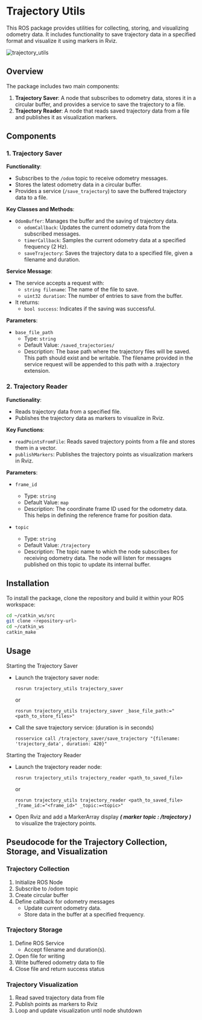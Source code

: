 # Trajectory Utils

This ROS package provides utilities for collecting, storing, and visualizing odometry data. It includes functionality to save trajectory data in a specified format and visualize it using markers in Rviz.

![trajectory_utils](image-1.png)

## Overview

The package includes two main components:

1. **Trajectory Saver**: A node that subscribes to odometry data, stores it in a circular buffer, and provides a service to save the trajectory to a file.
2. **Trajectory Reader**: A node that reads saved trajectory data from a file and publishes it as visualization markers.

## Components

### 1. Trajectory Saver

**Functionality**:
- Subscribes to the `/odom` topic to receive odometry messages.
- Stores the latest odometry data in a circular buffer.
- Provides a service (`/save_trajectory`) to save the buffered trajectory data to a file.

**Key Classes and Methods**:
- `OdomBuffer`: Manages the buffer and the saving of trajectory data.
  - `odomCallback`: Updates the current odometry data from the subscribed messages.
  - `timerCallback`: Samples the current odometry data at a specified frequency (2 Hz).
  - `saveTrajectory`: Saves the trajectory data to a specified file, given a filename and duration.

**Service Message**:
- The service accepts a request with:
  - `string filename`: The name of the file to save.
  - `uint32 duration`: The number of entries to save from the buffer.
- It returns:
  - `bool success`: Indicates if the saving was successful.

**Parameters**:
- `base_file_path`
   - Type: `string`
   - Default Value: `/saved_trajectories/`
   - Description: The base path where the trajectory files will be saved. This path should exist and be writable. The filename provided in the service request will be appended to this path with a .trajectory extension.

### 2. Trajectory Reader

**Functionality**:
- Reads trajectory data from a specified file.
- Publishes the trajectory data as markers to visualize in Rviz.

**Key Functions**:
- `readPointsFromFile`: Reads saved trajectory points from a file and stores them in a vector.
- `publishMarkers`: Publishes the trajectory points as visualization markers in Rviz.

**Parameters**:
- `frame_id`
    - Type: `string`
    - Default Value: `map`
    - Description: The coordinate frame ID used for the odometry data. This helps in defining the reference frame for position data.

- `topic`
    - Type: `string`
    - Default Value: `/trajectory`
    - Description: The topic name to which the node subscribes for receiving odometry data. The node will listen for messages published on this topic to update its internal buffer.

## Installation

To install the package, clone the repository and build it within your ROS workspace:

```bash
cd ~/catkin_ws/src
git clone <repository-url>
cd ~/catkin_ws
catkin_make 
```
## Usage

Starting the Trajectory Saver

- Launch the trajectory saver node:

   ```rosrun trajectory_utils trajectory_saver```

   or
   
   ```rosrun trajectory_utils trajectory_saver _base_file_path:="<path_to_store_files>"```


- Call the save trajectory service:
   (duration is in seconds)
   
   ```rosservice call /trajectory_saver/save_trajectory "{filename: 'trajectory_data', duration: 420}"```

Starting the Trajectory Reader

- Launch the trajectory reader node:

   ```rosrun trajectory_utils trajectory_reader <path_to_saved_file>```

   or

   ```rosrun trajectory_utils trajectory_reader <path_to_saved_file> _frame_id:="<frame_id>" _topic:=<topic>"```

- Open Rviz and add a MarkerArray display ***( marker topic : /trajectory )*** to visualize the trajectory points. 

## Pseudocode for the Trajectory Collection, Storage, and Visualization

### Trajectory Collection

1) Initialize ROS Node
2) Subscribe to /odom topic
3) Create circular buffer
4) Define callback for odometry messages
   - Update current odometry data.
   - Store data in the buffer at a specified frequency.

### Trajectory Storage

1) Define ROS Service
   - Accept filename and duration(s).
2) Open file for writing
3) Write buffered odometry data to file
4) Close file and return success status

### Trajectory Visualization

1) Read saved trajectory data from file
2) Publish points as markers to Rviz
3) Loop and update visualization until node shutdown